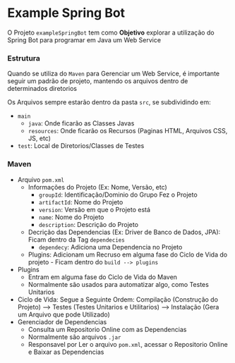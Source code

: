 # Example Spring Bot

O Projeto ``exampleSpringBot`` tem como **Objetivo** explorar a utilização do Spring Bot para programar em Java um Web
Service

### Estrutura

Quando se utiliza do ``Maven`` para Gerenciar um Web Service, é importante seguir um padrão de projeto, mantendo os
arquivos dentro de determinados diretorios

Os Arquivos sempre estarão dentro da pasta ``src``, se subdividindo em:

- ``main``
    - ``java``: Onde ficarão as Classes Javas
    - ``resources``: Onde ficarão os Recursos (Paginas HTML, Arquivos CSS, JS, etc)
- ``test``: Local de Diretorios/Classes de Testes

### Maven

- Arquivo ``pom.xml``
    - Informações do Projeto (Ex: Nome, Versão, etc)
        - ``groupId``: Identificação/Dominio do Grupo Fez o Projeto
        - ``artifactId``: Nome do Projeto
        - ``version``: Versão em que o Projeto está
        - ``name``: Nome do Projeto
        - ``description``: Descrição do Projeto
    - Decrição das Dependencias (Ex: Driver de Banco de Dados, JPA): Ficam dentro da Tag ``dependecies``
        - ``dependecy``: Adiciona uma Dependencia no Projeto
    - Plugins: Adicionam um Recruso em alguma fase do Ciclo de Vida do projeto - Ficam dentro do ``build --> plugins``
- Plugins
    - Entram em alguma fase do Ciclo de Vida do Maven
    - Normalmente são usados para automatizar algo, como Testes Unitarios
- Ciclo de Vida: Segue a Seguinte Ordem: Compilação (Construção do Projeto) --> Testes (Testes Unitarios e Utilitarios)
  --> Instalação (Gera um Arquivo que pode Utilizado)
- Gerenciador de Dependencias
    - Consulta um Repositorio Online com as Dependencias
    - Normalmente são arquivos ``.jar``
    - Responsavel por Ler o arquivo ``pom.xml``, acessar o Repositorio Online e Baixar as Dependencias
